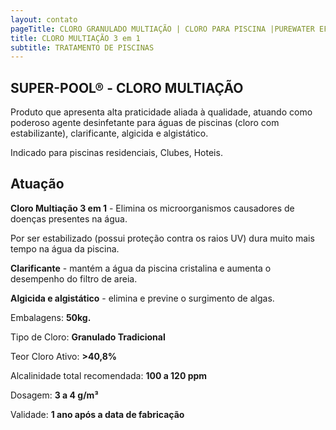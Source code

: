```yaml
---
layout: contato
pageTitle: CLORO GRANULADO MULTIAÇÃO | CLORO PARA PISCINA |PUREWATER EFLUENTES
title: CLORO MULTIAÇÃO 3 em 1
subtitle: TRATAMENTO DE PISCINAS
---
```

## **SUPER-POOL® - CLORO MULTIAÇÃO**

Produto que apresenta alta praticidade aliada à qualidade, atuando como poderoso agente desinfetante para águas de piscinas (cloro com estabilizante), clarificante, algicida e algistático. 

Indicado para piscinas residenciais, Clubes, Hoteis.

## **Atuação**

**Cloro Multiação 3 em 1** - Elimina os microorganismos causadores de doenças presentes na água.

Por ser estabilizado (possui proteção contra os raios UV) dura muito mais tempo na água da piscina.

**Clarificante** - mantém a água da piscina cristalina e aumenta o desempenho do filtro de areia.

**Algicida e algistático** - elimina e previne o surgimento de algas.


Embalagens: **50kg.**

Tipo de Cloro: **Granulado Tradicional**

Teor Cloro  Ativo: **>40,8%**

Alcalinidade total recomendada: **100 a 120 ppm**           

Dosagem: **3 a 4 g/m³**

Validade: **1 ano após a data de fabricação**




